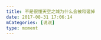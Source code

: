 ```yaml
---
title: 不是很懂天空之城为什么会被和谐掉
date: 2017-08-31 17:06:14
mCategories: [说说]
type: moment
---
```


<div id="pics-20170831170614"></div>

<script>
var data = [
    {"link": "2017-08-31_000002.jpeg", "type": "shuoshuo"},
    {"link": "2017-08-31_000004.jpeg", "type": "shuoshuo"}
];
picsRender(data, "pics-20170831170614");
</script>
